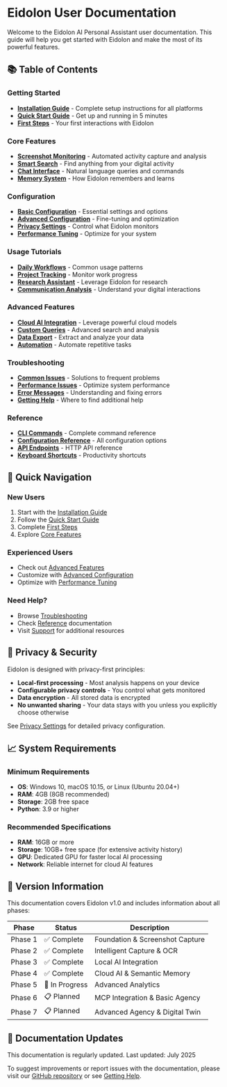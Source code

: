 # Eidolon User Documentation

Welcome to the Eidolon AI Personal Assistant user documentation. This guide will help you get started with Eidolon and make the most of its powerful features.

## 📚 Table of Contents

### Getting Started
- **[Installation Guide](installation.md)** - Complete setup instructions for all platforms
- **[Quick Start Guide](quick-start.md)** - Get up and running in 5 minutes
- **[First Steps](first-steps.md)** - Your first interactions with Eidolon

### Core Features
- **[Screenshot Monitoring](features/monitoring.md)** - Automated activity capture and analysis
- **[Smart Search](features/search.md)** - Find anything from your digital activity
- **[Chat Interface](features/chat.md)** - Natural language queries and commands
- **[Memory System](features/memory.md)** - How Eidolon remembers and learns

### Configuration
- **[Basic Configuration](configuration/basic.md)** - Essential settings and options
- **[Advanced Configuration](configuration/advanced.md)** - Fine-tuning and optimization
- **[Privacy Settings](configuration/privacy.md)** - Control what Eidolon monitors
- **[Performance Tuning](configuration/performance.md)** - Optimize for your system

### Usage Tutorials
- **[Daily Workflows](tutorials/daily-workflows.md)** - Common usage patterns
- **[Project Tracking](tutorials/project-tracking.md)** - Monitor work progress
- **[Research Assistant](tutorials/research.md)** - Leverage Eidolon for research
- **[Communication Analysis](tutorials/communication.md)** - Understand your digital interactions

### Advanced Features
- **[Cloud AI Integration](advanced/cloud-ai.md)** - Leverage powerful cloud models
- **[Custom Queries](advanced/custom-queries.md)** - Advanced search and analysis
- **[Data Export](advanced/data-export.md)** - Extract and analyze your data
- **[Automation](advanced/automation.md)** - Automate repetitive tasks

### Troubleshooting
- **[Common Issues](troubleshooting/common-issues.md)** - Solutions to frequent problems
- **[Performance Issues](troubleshooting/performance.md)** - Optimize system performance
- **[Error Messages](troubleshooting/errors.md)** - Understanding and fixing errors
- **[Getting Help](troubleshooting/support.md)** - Where to find additional help

### Reference
- **[CLI Commands](reference/cli-commands.md)** - Complete command reference
- **[Configuration Reference](reference/configuration.md)** - All configuration options
- **[API Endpoints](reference/api.md)** - HTTP API reference
- **[Keyboard Shortcuts](reference/shortcuts.md)** - Productivity shortcuts

## 🚀 Quick Navigation

### New Users
1. Start with the [Installation Guide](installation.md)
2. Follow the [Quick Start Guide](quick-start.md)
3. Complete [First Steps](first-steps.md)
4. Explore [Core Features](features/)

### Experienced Users
- Check out [Advanced Features](advanced/)
- Customize with [Advanced Configuration](configuration/advanced.md)
- Optimize with [Performance Tuning](configuration/performance.md)

### Need Help?
- Browse [Troubleshooting](troubleshooting/)
- Check [Reference](reference/) documentation
- Visit [Support](troubleshooting/support.md) for additional resources

## 🔐 Privacy & Security

Eidolon is designed with privacy-first principles:
- **Local-first processing** - Most analysis happens on your device
- **Configurable privacy controls** - You control what gets monitored
- **Data encryption** - All stored data is encrypted
- **No unwanted sharing** - Your data stays with you unless you explicitly choose otherwise

See [Privacy Settings](configuration/privacy.md) for detailed privacy configuration.

## 📈 System Requirements

### Minimum Requirements
- **OS**: Windows 10, macOS 10.15, or Linux (Ubuntu 20.04+)
- **RAM**: 4GB (8GB recommended)
- **Storage**: 2GB free space
- **Python**: 3.9 or higher

### Recommended Specifications
- **RAM**: 16GB or more
- **Storage**: 10GB+ free space (for extensive activity history)
- **GPU**: Dedicated GPU for faster local AI processing
- **Network**: Reliable internet for cloud AI features

## 🔄 Version Information

This documentation covers Eidolon v1.0 and includes information about all phases:

| Phase | Status | Description |
|-------|--------|-------------|
| Phase 1 | ✅ Complete | Foundation & Screenshot Capture |
| Phase 2 | ✅ Complete | Intelligent Capture & OCR |
| Phase 3 | ✅ Complete | Local AI Integration |
| Phase 4 | ✅ Complete | Cloud AI & Semantic Memory |
| Phase 5 | 🚧 In Progress | Advanced Analytics |
| Phase 6 | 📋 Planned | MCP Integration & Basic Agency |
| Phase 7 | 📋 Planned | Advanced Agency & Digital Twin |

## 📝 Documentation Updates

This documentation is regularly updated. Last updated: July 2025

To suggest improvements or report issues with the documentation, please visit our [GitHub repository](https://github.com/eidolon-ai/eidolon) or see [Getting Help](troubleshooting/support.md).